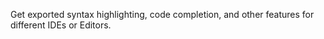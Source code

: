 Get exported syntax highlighting, code completion, and other features for different IDEs or Editors.
